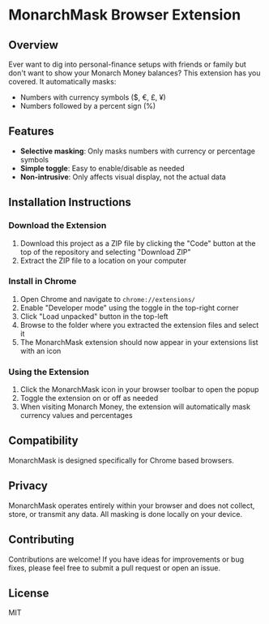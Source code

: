 # MonarchMask Browser Extension

## Overview
Ever want to dig into personal-finance setups with friends or family but don't want to show your Monarch Money balances? This extension has you covered. It automatically masks:
- Numbers with currency symbols ($, €, £, ¥)
- Numbers followed by a percent sign (%)

## Features
- **Selective masking**: Only masks numbers with currency or percentage symbols
- **Simple toggle**: Easy to enable/disable as needed
- **Non-intrusive**: Only affects visual display, not the actual data

## Installation Instructions

### Download the Extension
1. Download this project as a ZIP file by clicking the "Code" button at the top of the repository and selecting "Download ZIP"
2. Extract the ZIP file to a location on your computer

### Install in Chrome
1. Open Chrome and navigate to `chrome://extensions/`
2. Enable "Developer mode" using the toggle in the top-right corner
3. Click "Load unpacked" button in the top-left
4. Browse to the folder where you extracted the extension files and select it
5. The MonarchMask extension should now appear in your extensions list with an icon

### Using the Extension
1. Click the MonarchMask icon in your browser toolbar to open the popup
2. Toggle the extension on or off as needed
3. When visiting Monarch Money, the extension will automatically mask currency values and percentages

## Compatibility
MonarchMask is designed specifically for Chrome based browsers.

## Privacy
MonarchMask operates entirely within your browser and does not collect, store, or transmit any data. All masking is done locally on your device.

## Contributing
Contributions are welcome! If you have ideas for improvements or bug fixes, please feel free to submit a pull request or open an issue.

## License
MIT
